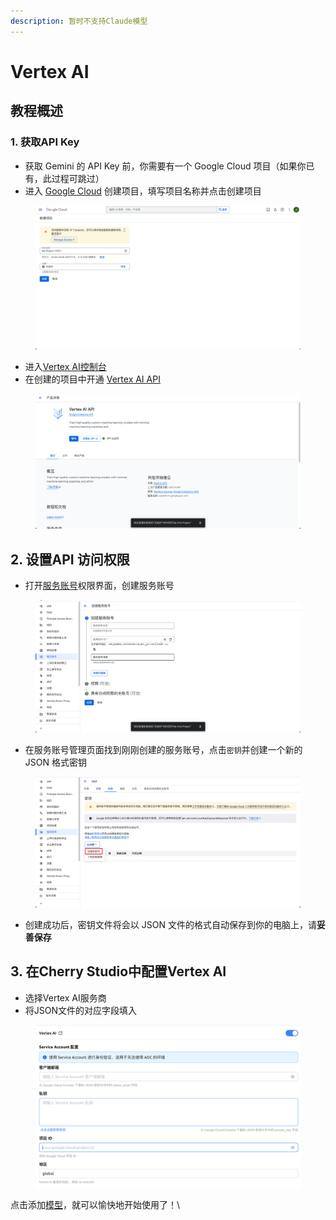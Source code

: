 ```yaml
---
description: 暂时不支持Claude模型
---
```


# Vertex AI

## 教程概述

### 1. 获取API Key

* 获取 Gemini 的 API Key 前，你需要有一个 Google Cloud 项目（如果你已有，此过程可跳过）
* 进入 [Google Cloud](https://console.cloud.google.com/projectcreate) 创建项目，填写项目名称并点击创建项目

<figure><img src="../../.gitbook/assets/image (1).png" alt=""><figcaption></figcaption></figure>

* 进入[Vertex AI控制台](https://console.cloud.google.com/vertex-ai)
* 在创建的项目中开通 [Vertex AI API](ttps://console.cloud.google.com/apis/library/aiplatform.googleapis.com?inv=1\&invt=Ab0iBA)

<figure><img src="../../.gitbook/assets/image (78).png" alt=""><figcaption></figcaption></figure>

## 2. 设置API 访问权限

* 打开[服务账号](https://console.cloud.google.com/iam-admin/serviceaccounts)权限界面，创建服务账号

<figure><img src="../../.gitbook/assets/image (79).png" alt=""><figcaption></figcaption></figure>

* 在服务账号管理页面找到刚刚创建的服务账号，点击`密钥`并创建一个新的 JSON 格式密钥

<figure><img src="../../.gitbook/assets/image (80).png" alt=""><figcaption></figcaption></figure>

* 创建成功后，密钥文件将会以 JSON 文件的格式自动保存到你的电脑上，请**妥善保存**

## 3. 在Cherry Studio中配置Vertex AI

* 选择Vertex AI服务商
* 将JSON文件的对应字段填入

<figure><img src="../../.gitbook/assets/image (81).png" alt=""><figcaption></figcaption></figure>

点击添加[模型](https://console.cloud.google.com/vertex-ai/model-garden)，就可以愉快地开始使用了！\
